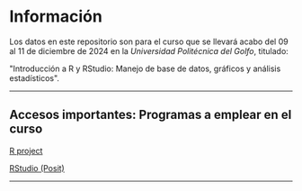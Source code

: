 # Información

Los datos en este repositorio son para el curso que se llevará acabo del 09 al 11 de diciembre de 2024 en la *Universidad Politécnica del Golfo*, titulado:

"Introducción a R y RStudio: Manejo de base de datos, gráficos y análisis estadísticos".

---


## Accesos importantes: Programas a emplear en el curso

[R project](https://www.r-project.org/)

[RStudio (Posit)](https://posit.co/download/rstudio-desktop/)

---